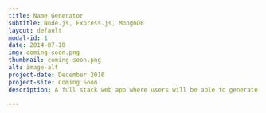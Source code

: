 ```yaml
---
title: Name Generator
subtitle: Node.js, Express.js, MongoDB
layout: default
modal-id: 1
date: 2014-07-18
img: coming-soon.png
thumbnail: coming-soon.png
alt: image-alt
project-date: December 2016
project-site: Coming Soon
description: A full stack web app where users will be able to generate names for fictional characters, places, organizations, etc. and store them in saved projects. Its target audience includes authors, screen-writers, game developers, and RPG players.<br><br>View on <a href="https://github.com/matt-t-johnson/name-generator" target="_blank">Github</a>.

---
```

